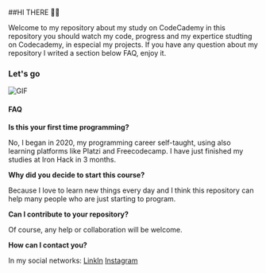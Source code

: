 ##HI THERE 👋🏼

Welcome to my repository about my study on CodeCademy in this repository you should watch my code, progress and my expertice studting on Codecademy, in especial my projects.
If you have any question about my repository I writed a section below FAQ, enjoy it.

### Let's go

![GIF](https://media.giphy.com/media/MGdfeiKtEiEPS/giphy.gif?cid=ecf05e47vk564l9j4gwm9z0kkdtaoik0jnimv15sczvr7jwk&rid=giphy.gif&ct=g)


#### FAQ

**Is this your first time programming?**

No, I began in 2020, my programming career self-taught, using also learning platforms like Platzi and Freecodecamp. I have just finished my studies at Iron Hack    in 3 months.


**Why did you decide to start this course?**

Because I love to learn new things every day and I think this repository can help many people who are just starting to program.

**Can I contribute to your repository?**

Of course, any help or collaboration will be welcome.

**How can I contact you?**

In my social networks: 
[LinkIn](https://www.linkedin.com/in/lorgio-roda-roca/ "LinkIn") [Instagram](https://www.instagram.com/lorgiobenjamin/?hl=en "Instagram")
